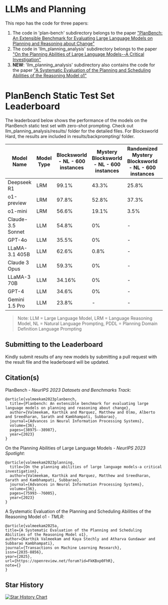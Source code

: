 # LLMs and Planning

This repo has the code for three papers:
1. The code in 'plan-bench' subdirectory belongs to the paper ["PlanBench: An Extensible Benchmark for Evaluating Large Language Models on Planning and Reasoning about Change"](https://arxiv.org/abs/2206.10498)
2. The code in 'llm_planning_analysis' subdirectory belongs to the paper ["On the Planning Abilities of Large Language Models--A Critical Investigation"](https://arxiv.org/abs/2305.15771)
3. **NEW**: 'llm_planning_analysis' subdirectory also contains the code for the paper ["A Systematic Evaluation of the Planning and Scheduling Abilities of the Reasoning Model o1"](https://openreview.net/forum?id=FkKBxp0FhR)


# PlanBench Static Test Set Leaderboard

The leaderboard below shows the performance of the models on the PlanBench static test set with zero-shot prompting. Check out llm_planning_analysis/results/ folder for the detailed files. For Blocksworld Hard, the results are included in results/backprompting/ folder.

| Model Name | Model Type | Blocksworld - NL - 600 instances | Mystery Blocksworld - NL - 600 instances | Randomized Mystery Blocksworld - NL - 600 instances | Blocksworld Hard - PDDL - 110 instances |
|------------|------------|----------------------------------|----------------------------------------|--------------------------------------------------|----------------------------------------|
| Deepseek R1 | LRM | 99.1% | 43.3% | 25.8% | 53.6% |
| o1-preview | LRM | 97.8% | 52.8% | 37.3% | 23.65% |
| o1-mini | LRM | 56.6% | 19.1% | 3.5% | 10% |
| Claude-3.5 Sonnet | LLM | 54.8% | 0% | - | - |
| GPT-4o | LLM | 35.5% | 0% | - | - |
| LLaMA-3.1 405B | LLM | 62.6% | 0.8% | - | - |
| Claude 3 Opus | LLM | 59.3% | 0% | - | - |
| LLaMA-3 70B | LLM | 34.16% | 0% | - | - |
| GPT-4 | LLM | 34.6% | 0% | - | - |
| Gemini 1.5 Pro | LLM | 23.8% | - | - | - |

> Note: LLM = Large Language Model, LRM = Language Reasoning Model, NL = Natural Language Prompting, PDDL = Planning Domain Definition Language Prompting
## Submitting to the Leaderboard

Kindly submit results of any new models by submitting a pull request with the result file and the leaderboard will be updated.

## Citation(s)

PlanBench - _NeurIPS 2023 Datasets and Benchmarks Track_:
```
@article{valmeekam2023planbench,
  title={Planbench: An extensible benchmark for evaluating large language models on planning and reasoning about change},
  author={Valmeekam, Karthik and Marquez, Matthew and Olmo, Alberto and Sreedharan, Sarath and Kambhampati, Subbarao},
  journal={Advances in Neural Information Processing Systems},
  volume={36},
  pages={38975--38987},
  year={2023}
}
```

On the Planning Abilities of Large Language Models - _NeurIPS 2023 Spotlight_:
```
@article{valmeekam2023planning,
  title={On the planning abilities of large language models-a critical investigation},
  author={Valmeekam, Karthik and Marquez, Matthew and Sreedharan, Sarath and Kambhampati, Subbarao},
  journal={Advances in Neural Information Processing Systems},
  volume={36},
  pages={75993--76005},
  year={2023}
}
```

A Systematic Evaluation of the Planning and Scheduling Abilities of the Reasoning Model o1 - _TMLR_:
```
@article{valmeekam2025a,
title={A Systematic Evaluation of the Planning and Scheduling Abilities of the Reasoning Model o1},
author={Karthik Valmeekam and Kaya Stechly and Atharva Gundawar and Subbarao Kambhampati},
journal={Transactions on Machine Learning Research},
issn={2835-8856},
year={2025},
url={https://openreview.net/forum?id=FkKBxp0FhR},
note={}
}
```

## Star History

[![Star History Chart](https://api.star-history.com/svg?repos=karthikv792/LLMs-Planning&type=Date)](https://www.star-history.com/#karthikv792/LLMs-Planning&Date)

